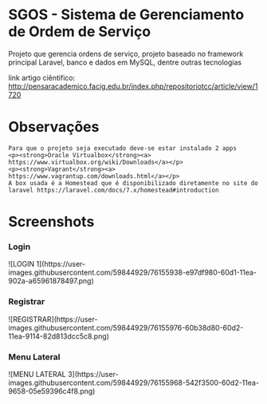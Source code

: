 # SGOS - Sistema de Gerenciamento de Ordem de Serviço
Projeto que gerencia ordens de serviço, projeto baseado no framework principal Laravel, banco e dados em MySQL, dentre outras tecnologias

link artigo ciêntifico: http://pensaracademico.facig.edu.br/index.php/repositoriotcc/article/view/1720

# Observações
    Para que o projeto seja executado deve-se estar instalado 2 apps
    <p><strong>Oracle Virtualbox</strong><a> https://www.virtualbox.org/wiki/Downloads</a></p>
    <p><strong>Vagrant</strong><a> https://www.vagrantup.com/downloads.html</a></p>
    A box usada é a Homestead que é disponibilizado diretamente no site do laravel https://laravel.com/docs/7.x/homestead#introduction

# Screenshots

<h3>Login</h3>
![LOGIN 1](https://user-images.githubusercontent.com/59844929/76155938-e97df980-60d1-11ea-902a-a65961878497.png)

<h3>Registrar</h3>
![REGISTRAR](https://user-images.githubusercontent.com/59844929/76155976-60b38d80-60d2-11ea-9114-82d813dcc5c8.png)

<h3>Menu Lateral</h3>
![MENU LATERAL 3](https://user-images.githubusercontent.com/59844929/76155968-542f3500-60d2-11ea-9658-05e59396c4f8.png)
